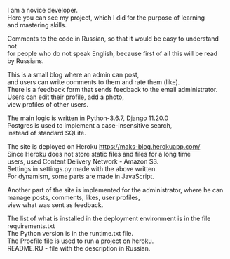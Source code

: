 I am a novice developer.<br/>
Here you can see my project, which I did for the purpose of learning<br/>
and mastering skills.

Comments to the code in Russian, so that it would be easy to understand not<br/>
for people who do not speak English, because first of all this will be read<br/>
by Russians.

This is a small blog where an admin can post,<br/>
and users can write comments to them and rate them (like).<br/>
There is a feedback form that sends feedback to the email administrator.<br/>
Users can edit their profile, add a photo,<br/>
view profiles of other users.

The main logic is written in Python-3.6.7, Django 11.20.0<br/>
Postgres is used to implement a case-insensitive search,<br/>
instead of standard SQLite.

The site is deployed on Heroku <https://maks-blog.herokuapp.com/><br/>
Since Heroku does not store static files and files for a long time<br/>
users, used Content Delivery Network - Amazon S3.<br/>
Settings in settings.py made with the above written.<br/>
For dynamism, some parts are made in JavaScript.

Another part of the site is implemented for the administrator, where he can<br/>
manage posts, comments, likes, user profiles,<br/>
view what was sent as feedback.

The list of what is installed in the deployment environment is in the file<br/>
requirements.txt<br/>
The Python version is in the runtime.txt file.<br/>
The Procfile file is used to run a project on heroku.<br/>
README.RU - file with the description in Russian.
